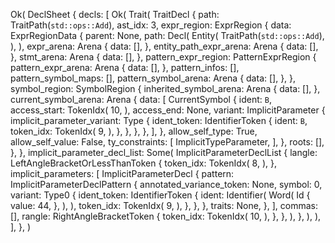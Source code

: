 Ok(
    DeclSheet {
        decls: [
            Ok(
                Trait(
                    TraitDecl {
                        path: TraitPath(`std::ops::Add`),
                        ast_idx: 3,
                        expr_region: ExprRegion {
                            data: ExprRegionData {
                                parent: None,
                                path: Decl(
                                    Entity(
                                        TraitPath(`std::ops::Add`),
                                    ),
                                ),
                                expr_arena: Arena {
                                    data: [],
                                },
                                entity_path_expr_arena: Arena {
                                    data: [],
                                },
                                stmt_arena: Arena {
                                    data: [],
                                },
                                pattern_expr_region: PatternExprRegion {
                                    pattern_expr_arena: Arena {
                                        data: [],
                                    },
                                    pattern_infos: [],
                                    pattern_symbol_maps: [],
                                    pattern_symbol_arena: Arena {
                                        data: [],
                                    },
                                },
                                symbol_region: SymbolRegion {
                                    inherited_symbol_arena: Arena {
                                        data: [],
                                    },
                                    current_symbol_arena: Arena {
                                        data: [
                                            CurrentSymbol {
                                                ident: `B`,
                                                access_start: TokenIdx(
                                                    10,
                                                ),
                                                access_end: None,
                                                variant: ImplicitParameter {
                                                    implicit_parameter_variant: Type {
                                                        ident_token: IdentifierToken {
                                                            ident: `B`,
                                                            token_idx: TokenIdx(
                                                                9,
                                                            ),
                                                        },
                                                    },
                                                },
                                            },
                                        ],
                                    },
                                    allow_self_type: True,
                                    allow_self_value: False,
                                    ty_constraints: [
                                        ImplicitTypeParameter,
                                    ],
                                },
                                roots: [],
                            },
                        },
                        implicit_parameter_decl_list: Some(
                            ImplicitParameterDeclList {
                                langle: LeftAngleBracketOrLessThanToken {
                                    token_idx: TokenIdx(
                                        8,
                                    ),
                                },
                                implicit_parameters: [
                                    ImplicitParameterDecl {
                                        pattern: ImplicitParameterDeclPattern {
                                            annotated_variance_token: None,
                                            symbol: 0,
                                            variant: Type0 {
                                                ident_token: IdentifierToken {
                                                    ident: Identifier(
                                                        Word(
                                                            Id {
                                                                value: 44,
                                                            },
                                                        ),
                                                    ),
                                                    token_idx: TokenIdx(
                                                        9,
                                                    ),
                                                },
                                            },
                                        },
                                        traits: None,
                                    },
                                ],
                                commas: [],
                                rangle: RightAngleBracketToken {
                                    token_idx: TokenIdx(
                                        10,
                                    ),
                                },
                            },
                        ),
                    },
                ),
            ),
        ],
    },
)